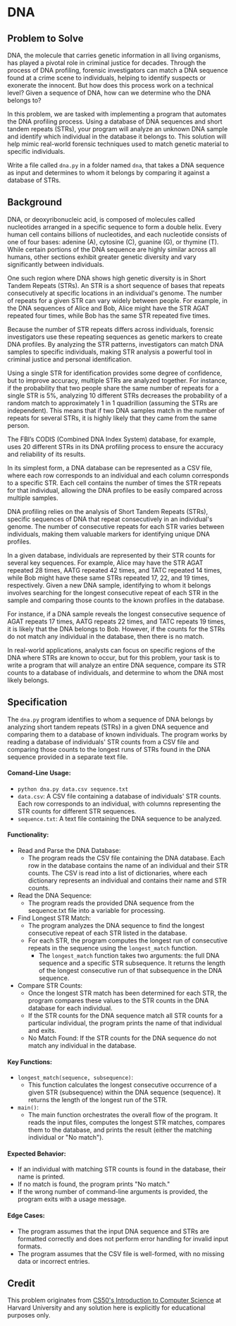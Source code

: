 # DNA

## Problem to Solve

DNA, the molecule that carries genetic information in all living organisms, has played a pivotal role in criminal justice for decades. Through the process of DNA profiling, forensic investigators can match a DNA sequence found at a crime scene to individuals, helping to identify suspects or exonerate the innocent. But how does this process work on a technical level? Given a sequence of DNA, how can we determine who the DNA belongs to?

In this problem, we are tasked with implementing a program that automates the DNA profiling process. Using a database of DNA sequences and short tandem repeats (STRs), your program will analyze an unknown DNA sample and identify which individual in the database it belongs to. This solution will help mimic real-world forensic techniques used to match genetic material to specific individuals.

Write a file called `dna.py` in a folder named `dna`, that takes a DNA sequence as input and determines to whom it belongs by comparing it against a database of STRs.

## Background

DNA, or deoxyribonucleic acid, is composed of molecules called nucleotides arranged in a specific sequence to form a double helix. Every human cell contains billions of nucleotides, and each nucleotide consists of one of four bases: adenine (A), cytosine (C), guanine (G), or thymine (T). While certain portions of the DNA sequence are highly similar across all humans, other sections exhibit greater genetic diversity and vary significantly between individuals.

One such region where DNA shows high genetic diversity is in Short Tandem Repeats (STRs). An STR is a short sequence of bases that repeats consecutively at specific locations in an individual's genome. The number of repeats for a given STR can vary widely between people. For example, in the DNA sequences of Alice and Bob, Alice might have the STR AGAT repeated four times, while Bob has the same STR repeated five times.

Because the number of STR repeats differs across individuals, forensic investigators use these repeating sequences as genetic markers to create DNA profiles. By analyzing the STR patterns, investigators can match DNA samples to specific individuals, making STR analysis a powerful tool in criminal justice and personal identification.

Using a single STR for identification provides some degree of confidence, but to improve accuracy, multiple STRs are analyzed together. For instance, if the probability that two people share the same number of repeats for a single STR is 5%, analyzing 10 different STRs decreases the probability of a random match to approximately 1 in 1 quadrillion (assuming the STRs are independent). This means that if two DNA samples match in the number of repeats for several STRs, it is highly likely that they came from the same person.

The FBI’s CODIS (Combined DNA Index System) database, for example, uses 20 different STRs in its DNA profiling process to ensure the accuracy and reliability of its results.

In its simplest form, a DNA database can be represented as a CSV file, where each row corresponds to an individual and each column corresponds to a specific STR. Each cell contains the number of times the STR repeats for that individual, allowing the DNA profiles to be easily compared across multiple samples.

DNA profiling relies on the analysis of Short Tandem Repeats (STRs), specific sequences of DNA that repeat consecutively in an individual's genome. The number of consecutive repeats for each STR varies between individuals, making them valuable markers for identifying unique DNA profiles.

In a given database, individuals are represented by their STR counts for several key sequences. For example, Alice may have the STR AGAT repeated 28 times, AATG repeated 42 times, and TATC repeated 14 times, while Bob might have these same STRs repeated 17, 22, and 19 times, respectively. Given a new DNA sample, identifying to whom it belongs involves searching for the longest consecutive repeat of each STR in the sample and comparing those counts to the known profiles in the database.

For instance, if a DNA sample reveals the longest consecutive sequence of AGAT repeats 17 times, AATG repeats 22 times, and TATC repeats 19 times, it is likely that the DNA belongs to Bob. However, if the counts for the STRs do not match any individual in the database, then there is no match.

In real-world applications, analysts can focus on specific regions of the DNA where STRs are known to occur, but for this problem, your task is to write a program that will analyze an entire DNA sequence, compare its STR counts to a database of individuals, and determine to whom the DNA most likely belongs.

## Specification

The `dna.py` program identifies to whom a sequence of DNA belongs by analyzing short tandem repeats (STRs) in a given DNA sequence and comparing them to a database of known individuals. The program works by reading a database of individuals' STR counts from a CSV file and comparing those counts to the longest runs of STRs found in the DNA sequence provided in a separate text file.

#### Comand-Line Usage:
* `python dna.py data.csv sequence.txt`
* `data.csv`: A CSV file containing a database of individuals' STR counts. Each row corresponds to an individual, with columns representing the STR counts for different STR sequences.
* `sequence.txt`: A text file containing the DNA sequence to be analyzed.

#### Functionality:
* Read and Parse the DNA Database:
    * The program reads the CSV file containing the DNA database. Each row in the database contains the name of an individual and their STR counts. The CSV is read into a list of dictionaries, where each dictionary represents an individual and contains their name and STR counts.
* Read the DNA Sequence:
    * The program reads the provided DNA sequence from the sequence.txt file into a variable for processing.
* Find Longest STR Match:
    * The program analyzes the DNA sequence to find the longest consecutive repeat of each STR listed in the database.
    * For each STR, the program computes the longest run of consecutive repeats in the sequence using the `longest_match` function.
        * The `longest_match` function takes two arguments: the full DNA sequence and a specific STR subsequence. It returns the length of the longest consecutive run of that subsequence in the DNA sequence.
* Compare STR Counts:
    * Once the longest STR match has been determined for each STR, the program compares these values to the STR counts in the DNA database for each individual.
    * If the STR counts for the DNA sequence match all STR counts for a particular individual, the program prints the name of that individual and exits.
    * No Match Found: If the STR counts for the DNA sequence do not match any individual in the database.

#### Key Functions:
* `longest_match(sequence, subsequence)`:
    * This function calculates the longest consecutive occurrence of a given STR (subsequence) within the DNA sequence (sequence). It returns the length of the longest run of the STR.
* `main()`:
    * The main function orchestrates the overall flow of the program. It reads the input files, computes the longest STR matches, compares them to the database, and prints the result (either the matching individual or "No match").

#### Expected Behavior:
* If an individual with matching STR counts is found in the database, their name is printed.
* If no match is found, the program prints "No match."
* If the wrong number of command-line arguments is provided, the program exits with a usage message.

#### Edge Cases:
* The program assumes that the input DNA sequence and STRs are formatted correctly and does not perform error handling for invalid input formats.
* The program assumes that the CSV file is well-formed, with no missing data or incorrect entries.

## Credit

This problem originates from [CS50's Introduction to Computer Science](https://cs50.harvard.edu/x/2024/psets/6/dna/) at Harvard University and any solution here is explicitly for educational purposes only.
